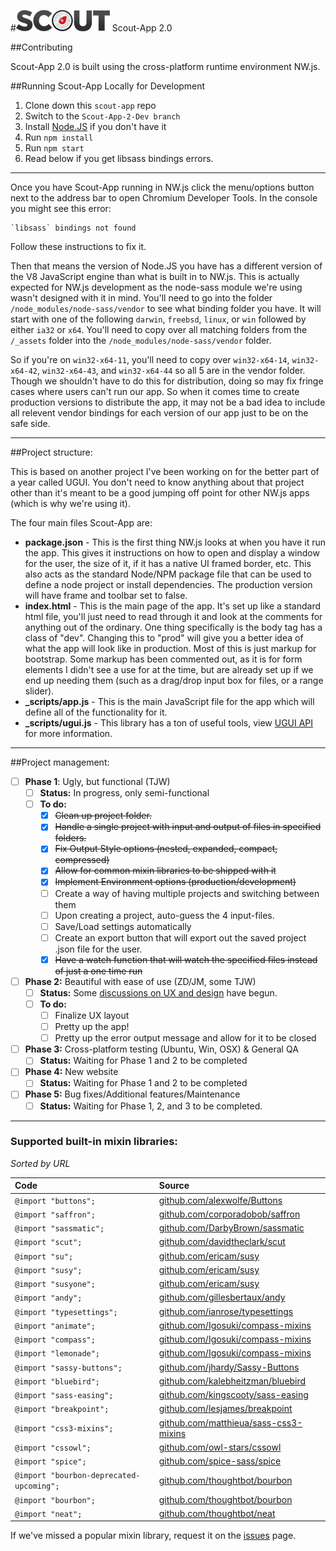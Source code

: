 #![Scout-App Logo](_img/scout-wordmark-tiny.png "Scout-App Logo") Scout-App 2.0

##Contributing

Scout-App 2.0 is built using the cross-platform runtime environment NW.js.


##Running Scout-App Locally for Development

1. Clone down this `scout-app` repo
2. Switch to the `Scout-App-2-Dev branch`
3. Install [Node.JS](http://nodejs.org) if you don't have it
4. Run `npm install`
5. Run `npm start`
6. Read below if you get libsass bindings errors.

* * *

Once you have Scout-App running in NW.js click the menu/options button next to the address bar to open Chromium Developer Tools. In the console you might see this error:

    `libsass` bindings not found

Follow these instructions to fix it.

Then that means the version of Node.JS you have has a different version of the V8 JavaScript engine than what is built in to NW.js. This is actually expected for NW.js development as the node-sass module we're using wasn't designed with it in mind. You'll need to go into the folder `/node_modules/node-sass/vendor` to see what binding folder you have. It will start with one of the following `darwin`, `freebsd`, `linux`, or `win` followed by either `ia32` or `x64`. You'll need to copy over all matching folders from the `/_assets` folder into the `/node_modules/node-sass/vendor` folder.

So if you're on `win32-x64-11`, you'll need to copy over `win32-x64-14`, `win32-x64-42`, `win32-x64-43`, and `win32-x64-44` so all 5 are in the vendor folder. Though we shouldn't have to do this for distribution, doing so may fix fringe cases where users can't run our app. So when it comes time to create production versions to distribute the app, it may not be a bad idea to include all relevent vendor bindings for each version of our app just to be on the safe side.

* * *

##Project structure:

This is based on another project I've been working on for the better part of a year called UGUI. You don't need to know anything about that project other than it's meant to be a good jumping off point for other NW.js apps (which is why we're using it).

The four main files Scout-App are:

* **package.json** - This is the first thing NW.js looks at when you have it run the app. This gives it instructions on how to open and display a window for the user, the size of it, if it has a native UI framed border, etc. This also acts as the standard Node/NPM package file that can be used to define a node project or install dependencies. The production version will have frame and toolbar set to false.
* **index.html** - This is the main page of the app. It's set up like a standard html file, you'll just need to read through it and look at the comments for anything out of the ordinary. One thing specifically is the body tag has a class of "dev". Changing this to "prod" will give you a better idea of what the app will look like in production. Most of this is just markup for bootstrap. Some markup has been commented out, as it is for form elements I didn't see a use for at the time, but are already set up if we end up needing them (such as a drag/drop input box for files, or a range slider).
* **_scripts/app.js** - This is the main JavaScript file for the app which will define all of the functionality for it.
* **_scripts/ugui.js** - This library has a ton of useful tools, view [UGUI API](http://ugui.io/api) for more information.

* * *

##Project management:

* [ ] **Phase 1**: Ugly, but functional (TJW)
  * [ ] **Status:** In progress, only semi-functional
  * [ ] **To do:**
    * [x] ~~Clean up project folder.~~
    * [x] ~~Handle a single project with input and output of files in specified folders.~~
    * [x] ~~Fix Output Style options (nested, expanded, compact, compressed)~~
    * [x] ~~Allow for common mixin libraries to be shipped with it~~
    * [x] ~~Implement Environment options (production/development)~~
    * [ ] Create a way of having multiple projects and switching between them
    * [ ] Upon creating a project, auto-guess the 4 input-files.
    * [ ] Save/Load settings automatically
    * [ ] Create an export button that will export out the saved project .json file for the user.
    * [x] ~~Have a watch function that will watch the specified files instead of just a one time run~~
* [ ] **Phase 2:** Beautiful with ease of use (ZD/JM, some TJW)
  * [ ] **Status:** Some [discussions on UX and design](https://github.com/mhs/scout-app/issues/186) have begun.
  * [ ] **To do:**
    * [ ] Finalize UX layout
    * [ ] Pretty up the app!
    * [ ] Pretty up the error output message and allow for it to be closed
* [ ] **Phase 3:** Cross-platform testing (Ubuntu, Win, OSX) & General QA
  * [ ] **Status:** Waiting for Phase 1 and 2 to be completed
* [ ] **Phase 4:** New website
  * [ ] **Status:** Waiting for Phase 1 and 2 to be completed
* [ ] **Phase 5:** Bug fixes/Additional features/Maintenance
  * [ ] **Status:** Waiting for Phase 1, 2, and 3 to be completed.

* * *

### Supported built-in mixin libraries:

*Sorted by URL*

Code                                     | Source
:--                                      | :--
`@import "buttons";`                     | [github.com/alexwolfe/Buttons](https://github.com/alexwolfe/Buttons)
`@import "saffron";`                     | [github.com/corporadobob/saffron](https://github.com/corporadobob/saffron)
`@import "sassmatic";`                   | [github.com/DarbyBrown/sassmatic](https://github.com/DarbyBrown/sassmatic)
`@import "scut";`                        | [github.com/davidtheclark/scut](https://github.com/davidtheclark/scut)
`@import "su";`                          | [github.com/ericam/susy](https://github.com/ericam/susy)
`@import "susy";`                        | [github.com/ericam/susy](https://github.com/ericam/susy)
`@import "susyone";`                     | [github.com/ericam/susy](https://github.com/ericam/susy)
`@import "andy";`                        | [github.com/gillesbertaux/andy](https://github.com/gillesbertaux/andy)
`@import "typesettings";`                | [github.com/ianrose/typesettings](https://github.com/ianrose/typesettings)
`@import "animate";`                     | [github.com/Igosuki/compass-mixins](https://github.com/Igosuki/compass-mixins)
`@import "compass";`                     | [github.com/Igosuki/compass-mixins](https://github.com/Igosuki/compass-mixins)
`@import "lemonade";`                    | [github.com/Igosuki/compass-mixins](https://github.com/Igosuki/compass-mixins)
`@import "sassy-buttons";`               | [github.com/jhardy/Sassy-Buttons](https://github.com/jhardy/Sassy-Buttons)
`@import "bluebird";`                    | [github.com/kalebheitzman/bluebird](https://github.com/kalebheitzman/bluebird)
`@import "sass-easing";`                 | [github.com/kingscooty/sass-easing](https://github.com/kingscooty/sass-easing)
`@import "breakpoint";`                  | [github.com/lesjames/breakpoint](https://github.com/lesjames/breakpoint)
`@import "css3-mixins";`                 | [github.com/matthieua/sass-css3-mixins](https://github.com/matthieua/sass-css3-mixins)
`@import "cssowl";`                      | [github.com/owl-stars/cssowl](https://github.com/owl-stars/cssowl)
`@import "spice";`                       | [github.com/spice-sass/spice](https://github.com/spice-sass/spice)
`@import "bourbon-deprecated-upcoming";` | [github.com/thoughtbot/bourbon](https://github.com/thoughtbot/bourbon)
`@import "bourbon";`                     | [github.com/thoughtbot/bourbon](https://github.com/thoughtbot/bourbon)
`@import "neat";`                        | [github.com/thoughtbot/neat](https://github.com/thoughtbot/neat)

If we've missed a popular mixin library, request it on the [issues](https://github.com/mhs/scout-app/issues) page.
